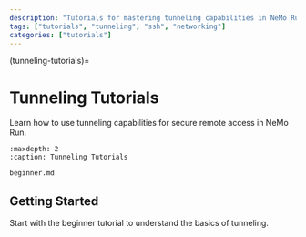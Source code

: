 ```yaml
---
description: "Tutorials for mastering tunneling capabilities in NeMo Run"
tags: ["tutorials", "tunneling", "ssh", "networking"]
categories: ["tutorials"]
---
```


(tunneling-tutorials)=
# Tunneling Tutorials

Learn how to use tunneling capabilities for secure remote access in NeMo Run.

```{toctree}
:maxdepth: 2
:caption: Tunneling Tutorials

beginner.md
```

## Getting Started

Start with the beginner tutorial to understand the basics of tunneling.
